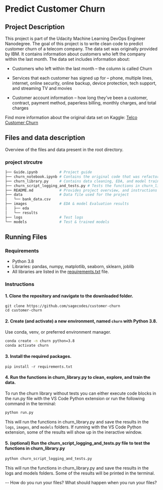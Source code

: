 # Predict Customer Churn

## Project Description
This project is part of the Udacity Machine Learning DevOps Engineer Nanodegree. The goal of this project is to write clean code to predict customer churn of a telecom company. The data set was originally provided by IBM. It contains information about customers who left the company within the last month. The data set includes information about:

* Customers who left within the last month – the column is called Churn

* Services that each customer has signed up for – phone, multiple lines, internet, online security, online backup, device protection, tech support, and streaming TV and movies

* Customer account information – how long they’ve been a customer, contract, payment method, paperless billing, monthly charges, and total charges

Find more information about the original data set on Kaggle: [Telco Customer Churn](https://www.kaggle.com/datasets/blastchar/telco-customer-churn)


## Files and data description
Overview of the files and data present in the root directory. 


### project strcutre

```bash
├── Guide.ipynb          # Project guide
├── churn_notebook.ipynb # Contains the original code that was refactored
├── churn_library.py     # Contains data cleaning, EDA, and model training functions
├── churn_script_logging_and_tests.py # Tests the functions in churn_library.py
├── README.md            # Provides project overview, and instructions to use the code
├── data                 # Data file used for the project
│   └── bank_data.csv
├── images               # EDA & model Evaluation results
│   ├── eda
│   └── results
├── logs				 # Test logs
└── models               # Test & trained models
```

## Running Files

### Requirements
* Python 3.8
* Libraries: pandas, numpy, matplotlib, seaborn, sklearn, joblib
* All libraries are listed in the [requirements.txt](requirements.txt) file.

### Instructions
#### 1. Clone the repository and navigate to the downloaded folder.
```
git clone https://github.com/sagecodes/customer-churn
cd customer-churn
```
####  2. Create (and activate) a new environment, named `churn` with Python 3.8. 

Use conda, venv, or preferred environment manager.

```bash
conda create -n churn python=3.8
conda activate churn
```

#### 3. Install the required packages.
```
pip install -r requirements.txt
```

#### 4. Run the functions in churn_library.py to clean, explore, and train the data.
To run the churn library without tests you can either execute code blocks in the run.py file with the VS Code Python extension or run the following command in the terminal:

```bash
python run.py
```

This will run the functions in churn_library.py and save the results in the `logs`, `images`, and `models` folders. If running with the VS Code Python extension, some of the results will show up in the ineractive window.

#### 5. (optional) Run the churn_script_logging_and_tests.py file to test the functions in churn_library.py

```bash
python churn_script_logging_and_tests.py
```
This will run the functions in churn_library.py and save the results in the logs and models folders. Some of the results will be printed in the terminal.




--
How do you run your files? What should happen when you run your files?





